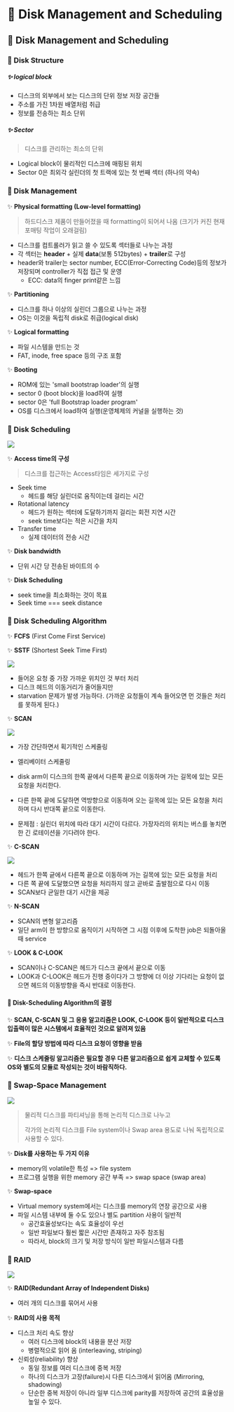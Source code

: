 # 🤔 Disk Management and Scheduling



## 🧐 Disk Management and Scheduling



### 🎈 Disk Structure

##### ✨ logical block

- 디스크의 외부에서 보는 디스크의 단위 정보 저장 공간들
- 주소를 가진 1차원 배열처럼 취급
- 정보를 전송하는 최소 단위

##### ✨ Sector

> 디스크를 관리하는 최소의 단위

- Logical block이 물리적인 디스크에 매핑된 위치
- Sector 0은 최외각 실린더의 첫 트랙에 있는 첫 번째 섹터 (하나의 약속)



### 🎈 Disk Management

✨ **Physical formatting (Low-level formatting)**

> 하드디스크 제품이 만들어졌을 때 formatting이 되어서 나옴 (크기가 커진 현재 포매팅 작업이 오래걸림)

- 디스크를 컴트롤러가 읽고 쓸 수 있도록 섹터들로 나누는 과정
- 각 섹터는 **header** + 실제 **data**(보통 512bytes) + **trailer**로 구성
- header와 trailer는 sector number, ECC(Error-Correcting Code)등의 정보가 저장되며 controller가 직접 접근 및 운영
  - ECC: data의 finger print같은 느낌

✨ **Partitioning**

- 디스크를 하나 이상의 실린더 그룹으로 나누는 과정
- OS는 이것을 독립적 disk로 취급(logical disk)

✨ **Logical formatting**

- 파일 시스템을 만드는 것
- FAT, inode, free space 등의 구조 포함

✨ **Booting**

- ROM에 있는 'small bootstrap loader'의 실행
- sector 0 (boot block)을 load하여 실행
- sector 0은 'full Bootstrap loader program'
- OS를 디스크에서 load하여 실행(운영체제의 커널을 실행하는 것)



### 🎈 Disk Scheduling

![](./image/107.png)

✨ **Access time의 구성**

> 디스크를 접근하는 Access타임은 세가지로 구성

- Seek time
  - 헤드를 해당 실린더로 움직이는데 걸리는 시간
- Rotational latency
  - 헤드가 원하는 섹터에 도달하기까지 걸리는 회전 지연 시간
  - seek time보다는 적은 시간을 차지
- Transfer time
  - 실제 데이터의 전송 시간



✨ **Disk bandwidth**

- 단위 시간 당 전송된 바이트의 수



✨ **Disk Scheduling**

- seek time을 최소화하는 것이 목표
- Seek time === seek distance





### 🎈 Disk Scheduling Algorithm

✨ **FCFS** (First Come First Service)

✨ **SSTF** (Shortest Seek Time First)

![](12.%20Disk%20Management%20and%20Scheduling.assets/108.png)

- 들어온 요청 중 가장 가까운 위치인 것 부터 처리
- 디스크 헤드의 이동거리가 줄어들지만
- starvation 문제가 발생 가능하다.
  (가까운 요청들이 계속 들어오면 먼 것들은 처리를 못하게 된다.)

✨ **SCAN** 

![](./image/109.png)

- 가장 간단하면서 획기적인 스케줄링
- 엘리베이터 스케줄링

- disk arm이 디스크의 한쪽 끝에서 다른쪽 끝으로 이동하며 가는 길목에 있는 모든 요청을 처리한다.
- 다른 한쪽 끝에 도달하면 역방향으로 이동하며 오는 길목에 있는 모든 요청을 처리하며 다시 반대쪽 끝으로 이동한다.
- 문제점 : 실린더 위치에 따라 대기 시간이 다르다.
                 가장자리의 위치는 버스를 놓치면 한 긴 로테이션을 기다려야 한다.

✨ **C-SCAN** 

![](./image/110.png)

- 헤드가 한쪽 긑에서 다른쪽 끝으로 이동하며 가는 길목에 있는 모든 요청을 처리
- 다른 쪽 끝에 도달했으면 요청을 처리하지 않고 곧바로 출발점으로 다시 이동
- SCAN보다 균일한 대기 시간을 제공

✨ **N-SCAN** 

- SCAN의 변형 알고리즘
- 일단 arm이 한 방향으로 움직이기 시작하면 그 시점 이후에 도착한 job은 되돌아올 때 service

✨ **LOOK & C-LOOK**   

- SCAN이나 C-SCAN은 헤드가 디스크 끝에서 끝으로 이동
- LOOK과 C-LOOK은 헤드가 진행 중이다가 그 방향에 더 이상 기다리는 요청이 없으면 헤드의 이동방향을 즉시 반대로 이동한다.



#### 📕 Disk-Scheduling Algorithm의 결정

✨ **SCAN, C-SCAN 및 그 응용 알고리즘은 LOOK, C-LOOK 등이 일반적으로 디스크 입출력이 많은 시스템에서 효율적인 것으로 알려져 있음**

✨ **File의 할당 방법에 따라 디스크 요청이 영향을 받음**

✨ **디스크 스케줄링 알고리즘은 필요할 경우 다른 알고리즘으로 쉽게 교체할 수 있도록 OS와 별도의 모듈로 작성되는 것이 바람직하다.**



### 🎈 Swap-Space Management

![](./image/111.png)

> 물리적 디스크를 파티셔닝을 통해 논리적 디스크로 나누고
>
> 각가의 논리적 디스크를 File system이나 Swap area 용도로 나눠 독립적으로 사용할 수 있다.

✨ **Disk를 사용하는 두 가지 이유**

- memory의 volatile한 특성 => file system
- 프로그램 실행을 위한 memory 공간 부족 => swap space (swap area)

✨ **Swap-space**

- Virtual memory system에서는 디스크를 memory의 연장 공간으로 사용
- 파일 시스템 내부에 둘 수도 있으나 별도 partition 사용이 일반적
  - 공간효율성보다는 속도 효율성이 우선
  - 일반 파일보다 훨씬 짧은 시간만 존재하고 자주 참조됨
  - 따라서, block의 크기 및 저장 방식이 일반 파일시스템과 다름



### 🎈 RAID

![](./image/112.png)

✨ **RAID(Redundant Array of Independent Disks)**

- 여러 개의 디스크를 묶어서 사용

✨ **RAID의 사용 목적**

- 디스크 처리 속도 향상
  - 여러 디스크에 block의 내용을 분산 저장
  - 병렬적으로 읽어 옴 (interleaving, striping)
- 신뢰성(reliability) 향상
  - 동일 정보를 여러 디스크에 중복 저장
  - 하나의 디스크가 고장(failure)시 다른 디스크에서 읽어옴 (Mirroring, shadowing)
  - 단순한 중복 저장이 아니라 일부 디스크에 parity를 저장하여 공간의 효율성을 높일 수 있다.